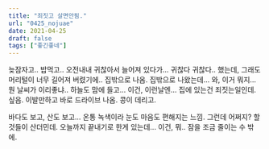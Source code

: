 ```yaml
---
title: "죄짓고 살면안됨."
url: "0425_nojuae"
date: 2021-04-25
draft: false
tags: ["좋긴좋네"]
---
```

늦잠자고.. 밥먹고.. 오전내내 귀찮아서 늘어져 있다가... 귀찮다 귀찮다.. 했는데, 그래도 머리털이 너무 길어져 버렸기에.. 집밖으로 나옴. 집밖으로 나왔는데... 와, 이거 뭐지... 뭔 날씨가 이리좋냐.. 하늘도 맘에 들고... 이건, 이런날엔... 집에 있는건 죄짓는일인데. 싶음. 이발만하고 바로 드라이브 나옴. 콩이 데리고.

바다도 보고, 산도 보고... 온통 녹색이라 눈도 마음도 편해지는 느낌. 그런데 어쩌지? 할것들이 산더민데. 오늘까지 끝내기로 한게 있는데... 이건, 뭐.. 잠을 조금 줄이는 수 밖에.
